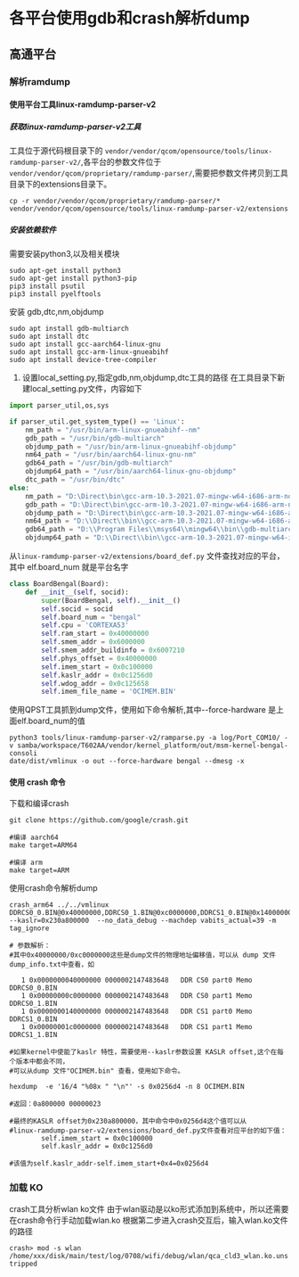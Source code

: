 # 各平台使用gdb和crash解析dump

## 高通平台

### 解析ramdump

#### 使用平台工具linux-ramdump-parser-v2

##### 获取linux-ramdump-parser-v2工具

工具位于源代码根目录下的 `vendor/vendor/qcom/opensource/tools/linux-ramdump-parser-v2/`,各平台的参数文件位于`vendor/vendor/qcom/proprietary/ramdump-parser/`,需要把参数文件拷贝到工具目录下的extensions目录下。

```Shell
cp -r vendor/vendor/qcom/proprietary/ramdump-parser/*
vendor/vendor/qcom/opensource/tools/linux-ramdump-parser-v2/extensions
```

##### 安装依赖软件

需要安装python3,以及相关模块

```Shell
sudo apt-get install python3
sudo apt-get install python3-pip
pip3 install psutil
pip3 install pyelftools
```

安装 gdb,dtc,nm,objdump

```Shell
sudo apt install gdb-multiarch
sudo apt install dtc
sudo apt install gcc-aarch64-linux-gnu
sudo apt install gcc-arm-linux-gnueabihf
sudo apt install device-tree-compiler
```

1. 设置local_setting.py,指定gdb,nm,objdump,dtc工具的路径
在工具目录下新建local_setting.py文件，内容如下

```python
import parser_util,os,sys

if parser_util.get_system_type() == 'Linux':
    nm_path = "/usr/bin/arm-linux-gnueabihf--nm"
    gdb_path = "/usr/bin/gdb-multiarch"
    objdump_path = "/usr/bin/arm-linux-gnueabihf-objdump"
    nm64_path = "/usr/bin/aarch64-linux-gnu-nm"
    gdb64_path = "/usr/bin/gdb-multiarch"
    objdump64_path = "/usr/bin/aarch64-linux-gnu-objdump"
    dtc_path = "/usr/bin/dtc"
else:
    nm_path = "D:\Direct\bin\gcc-arm-10.3-2021.07-mingw-w64-i686-arm-none-linux-gnueabihf\bin\arm-none-linux-gnueabihf-nm.exe"
    gdb_path = "D:\Direct\bin\gcc-arm-10.3-2021.07-mingw-w64-i686-arm-none-linux-gnueabihf\bin\arm-none-linux-gnueabihf-gdb.exe"
    objdump_path = "D:\Direct\bin\gcc-arm-10.3-2021.07-mingw-w64-i686-arm-none-linux-gnueabihf\bin\arm-none-linux-gnueabihf-objdump.exe"
    nm64_path = "D:\\Direct\\bin\\gcc-arm-10.3-2021.07-mingw-w64-i686-aarch64-none-linux-gnu\\bin\\aarch64-none-linux-gnu-nm.exe"
    gdb64_path = "D:\\Program Files\\msys64\\mingw64\\bin\\gdb-multiarch.exe"
    objdump64_path = "D:\\Direct\\bin\\gcc-arm-10.3-2021.07-mingw-w64-i686-aarch64-none-linux-gnu\\bin\\aarch64-none-linux-gnu-objdump.exe"
```

从`linux-ramdump-parser-v2/extensions/board_def.py` 文件查找对应的平台，其中 elf.board_num 就是平台名字

```python
class BoardBengal(Board):
    def __init__(self, socid):
        super(BoardBengal, self).__init__()
        self.socid = socid
        self.board_num = "bengal"
        self.cpu = 'CORTEXA53'
        self.ram_start = 0x40000000
        self.smem_addr = 0x6000000
        self.smem_addr_buildinfo = 0x6007210
        self.phys_offset = 0x40000000
        self.imem_start = 0x0c100000
        self.kaslr_addr = 0x0c1256d0
        self.wdog_addr = 0x0c125658
        self.imem_file_name = 'OCIMEM.BIN'
```

使用QPST工具抓到dump文件，使用如下命令解析,其中--force-hardware 是上面elf.board_num的值

```Shell
python3 tools/linux-ramdump-parser-v2/ramparse.py -a log/Port_COM10/ -v samba/workspace/T602AA/vendor/kernel_platform/out/msm-kernel-bengal-consoli
date/dist/vmlinux -o out --force-hardware bengal --dmesg -x
```

#### 使用 crash 命令

下载和编译crash

```Shell
git clone https://github.com/google/crash.git

#编译 aarch64 
make target=ARM64

#编译 arm 
make target=ARM
```

使用crash命令解析dump

```Shell
crash_arm64 ../../vmlinux DDRCS0_0.BIN@0x40000000,DDRCS0_1.BIN@0xc0000000,DDRCS1_0.BIN@0x140000000,DDRCS1_1.BIN@0x1c0000000 --kaslr=0x230a800000  --no_data_debug --machdep vabits_actual=39 -m tag_ignore

# 参数解析：
#其中0x40000000/0xc0000000这些是dump文件的物理地址偏移值，可以从 dump 文件 dump_info.txt中查看，如

   1 0x0000000040000000 0000002147483648   DDR CS0 part0 Memo         DDRCS0_0.BIN
   1 0x00000000c0000000 0000002147483648   DDR CS0 part1 Memo         DDRCS0_1.BIN
   1 0x0000000140000000 0000002147483648   DDR CS1 part0 Memo         DDRCS1_0.BIN
   1 0x00000001c0000000 0000002147483648   DDR CS1 part1 Memo         DDRCS1_1.BIN

#如果kernel中使能了kaslr 特性，需要使用--kaslr参数设置 KASLR offset,这个在每个版本中都会不同，
#可以从dump 文件"OCIMEM.bin" 查看，使用如下命令。

hexdump  -e '16/4 "%08x " "\n"' -s 0x0256d4 -n 8 OCIMEM.BIN

#返回：0a800000 00000023

#最终的KASLR offset为0x230a800000，其中命令中0x0256d4这个值可以从
#linux-ramdump-parser-v2/extensions/board_def.py文件查看对应平台的如下值：
        self.imem_start = 0x0c100000
        self.kaslr_addr = 0x0c1256d0

#该值为self.kaslr_addr-self.imem_start+0x4=0x0256d4

```

### 加载 KO

crash工具分析wlan ko文件
由于wlan驱动是以ko形式添加到系统中，所以还需要在crash命令行手动加载wlan.ko
根据第二步进入crash交互后，输入wlan.ko文件的路径

`crash> mod -s wlan  /home/xxx/disk/main/test/log/0708/wifi/debug/wlan/qca_cld3_wlan.ko.unstripped`
